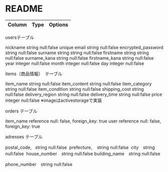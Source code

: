 # README

|Column|Type|Options|
|------|----|-------|

usersテーブル

nickname string  null:false unique
email  string  null:false
encrypted_password string  null:false
surname string  string null:false
firstname string  string null:false
surname_kana string  null:false
firstname_kana string  null:false
year integer null:false
month integer null:false
day integer null:false

items（商品情報）　テーブル

item_name string  null:false
item_content string  null:false
item_category string  null:false
item_condition string  null:false
shipping_cost string  null:false
delivery_region string  null:false
delivery_time string  null:false
price integer null:false
※imageはactivestorageで実装

orders テーブル

item_name reference null: false, foreign_key: true
user reference    null: false, foreign_key: true

adresses テーブル

postal_code,   string  null:false
 prefecture,    string  null:false
 city　string  null:false
 house_number　string  null:false
building_name　string  null:false

phone_number　string  null:false